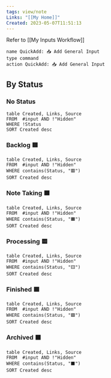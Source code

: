 ```yaml
---
tags: view/note
Links: "[[My Home]]"
Created: 2023-05-07T11:51:13
---
```

Refer to [[My Inputs Workflow]]

```button
name QuickAdd: 📥 Add General Input
type command
action QuickAdd: 📥 Add General Input
```

## By Status
### No Status

```dataview
table Created, Links, Source
FROM  #input AND !"Hidden"
WHERE !Status
SORT Created desc
```

### Backlog 🟥

```dataview
table Created, Links, Source
FROM  #input AND !"Hidden"
WHERE contains(Status, "🟥")
SORT Created desc
```

### Note Taking 🟧

```dataview
table Created, Links, Source
FROM  #input AND !"Hidden"
WHERE contains(Status, "🟧")
SORT Created desc
```

### Processing 🟨

```dataview
table Created, Links, Source
FROM  #input AND !"Hidden"
WHERE contains(Status, "🟨")
SORT Created desc
```

### Finished 🟩

```dataview
table Created, Links, Source
FROM  #input AND !"Hidden"
WHERE contains(Status, "🟩")
SORT Created desc
```

### Archived ⬛️

```dataview
table Created, Links, Source
FROM  #input AND !"Hidden"
WHERE contains(Status, "⬛️")
SORT Created desc
```
